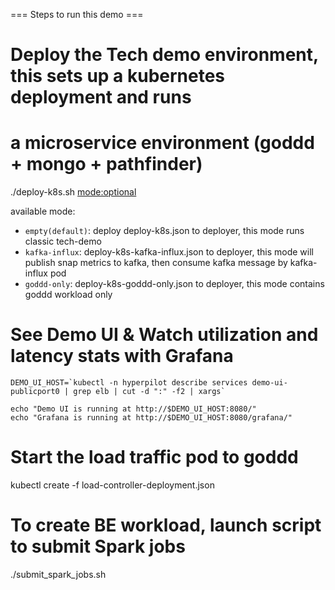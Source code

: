 === Steps to run this demo ===

# Deploy the Tech demo environment, this sets up a kubernetes deployment and runs
# a microservice environment (goddd + mongo + pathfinder)
./deploy-k8s.sh <user> <mode:optional>

available mode:
- ``empty(default)``: deploy deploy-k8s.json to deployer, this mode runs classic tech-demo
- ``kafka-influx``: deploy-k8s-kafka-influx.json to deployer, this mode will publish snap metrics to kafka, then consume kafka message by kafka-influx pod
- ``goddd-only``: deploy-k8s-goddd-only.json to deployer, this mode contains goddd workload only

# See Demo UI & Watch utilization and latency stats with Grafana
```
DEMO_UI_HOST=`kubectl -n hyperpilot describe services demo-ui-publicport0 | grep elb | cut -d ":" -f2 | xargs`

echo "Demo UI is running at http://$DEMO_UI_HOST:8080/"
echo "Grafana is running at http://$DEMO_UI_HOST:8080/grafana/"
```


# Start the load traffic pod to goddd
kubectl create -f load-controller-deployment.json

# To create BE workload, launch script to submit Spark jobs
./submit_spark_jobs.sh
